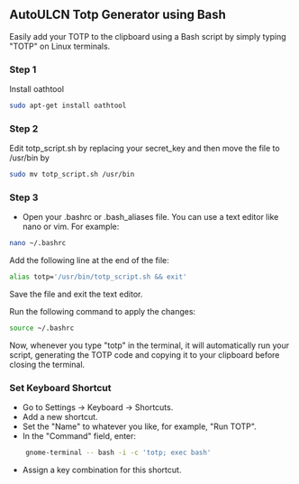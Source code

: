 ## AutoULCN Totp Generator using Bash

Easily add your TOTP to the clipboard using a Bash script by simply typing "TOTP" on Linux terminals.

### Step 1
Install oathtool
```bash
sudo apt-get install oathtool
```

### Step 2
Edit totp_script.sh by replacing your secret_key and then move the file to /usr/bin by
```bash
sudo mv totp_script.sh /usr/bin
```

### Step 3
- Open your .bashrc or .bash_aliases file. You can use a text editor like nano or vim. For example:

```bash
nano ~/.bashrc
```
Add the following line at the end of the file:

```bash
alias totp='/usr/bin/totp_script.sh && exit'
```

Save the file and exit the text editor.

Run the following command to apply the changes:

```bash
source ~/.bashrc
```
Now, whenever you type "totp" in the terminal, it will automatically run your script, generating the TOTP code and copying it to your clipboard before closing the terminal.

### Set Keyboard Shortcut

- Go to Settings -> Keyboard -> Shortcuts.
- Add a new shortcut.
- Set the "Name" to whatever you like, for example, "Run TOTP".
- In the "Command" field, enter:
```bash
    gnome-terminal -- bash -i -c 'totp; exec bash'
```
- Assign a key combination for this shortcut.